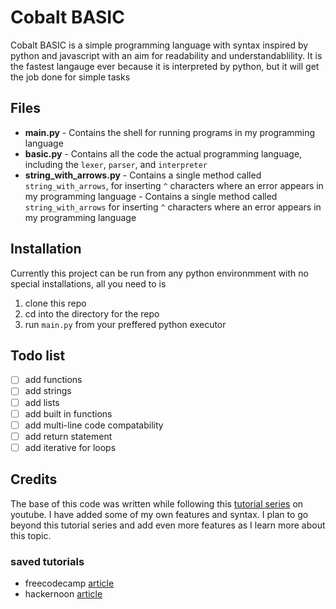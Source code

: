# Cobalt BASIC
Cobalt BASIC is a simple programming language with syntax inspired by python and javascript with an aim for readability and understandablility. It is the fastest langauge ever because it is interpreted by python, but it will get the job done for simple tasks
## Files
 - **main.py** 
        - Contains the shell for running programs in my programming language
 - **basic.py** 
        - Contains all the code the actual programming language, including the `lexer`, `parser`, and `interpreter`
 - **string_with_arrows.py**
        - Contains a single method called `string_with_arrows`, for inserting `^` characters where an error appears in my programming language
        - Contains a single method called `string_with_arrows` for inserting `^` characters where an error appears in my programming language

## Installation
Currently this project can be run from any python environmment with no special installations, all you need to is
1. clone this repo
2. cd into the directory for the repo
3. run `main.py` from your preffered python executor

## Todo list
- [ ] add functions
- [ ] add strings
- [ ] add lists
- [ ] add built in functions
- [ ] add multi-line code compatability
- [ ] add return statement
- [ ] add iterative for loops

## Credits
The base of this code was written while following this [tutorial series](https://www.youtube.com/playlist?list=PLZQftyCk7_SdoVexSmwy_tBgs7P0b97yD) on youtube. I have added some of my own features and syntax. I plan to go beyond this tutorial series and add even more features as I learn more about this topic.

### saved tutorials
- freecodecamp [article](https://www.freecodecamp.org/news/the-programming-language-pipeline-91d3f449c919/)
- hackernoon [article](https://hackernoon.com/lets-build-a-programming-language-2612349105c6)
